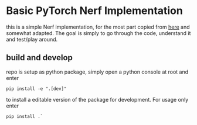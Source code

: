 # Basic PyTorch Nerf Implementation

this is a simple Nerf implementation, for the most part copied from [here](https://colab.research.google.com/drive/1TppdSsLz8uKoNwqJqDGg8se8BHQcvg_K?usp=sharing#scrollTo=jVAGjdUthecA) and somewhat adapted. 
The goal is simply to go through the code, understand it and test/play around. 


## build and develop

repo is setup as python package, simply open a python console at root and enter 

```
pip install -e ".[dev]"
```

to install a editable version of the package for development. 
For usage only enter 
```
pip install .`
```
